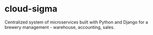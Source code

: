 # cloud-sigma
Centralized system of microservices  built with Python and Django for a brewery management - warehouse, accounting, sales. 
